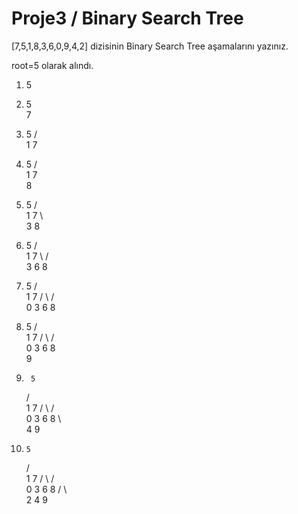 # Proje3 / Binary Search Tree

[7,5,1,8,3,6,0,9,4,2] dizisinin Binary Search Tree aşamalarını yazınız.

root=5 olarak alındı.

1.    5

2.    5
       \
        7

3.    5
     / \
    1   7

4.    5
     / \
    1   7
         \
          8

5.    5
     / \
    1   7
     \    \
      3    8

6.    5
     / \
    1    7
    \   /  \
     3 6    8

7.    5
     / \
    1    7
   / \   / \
  0   3 6   8

8.    5
     / \
    1    7
   / \   / \
  0   3 6   8
             \
              9

9.      5
     /    \
    1       7
   / \     / \
  0   3   6   8
       \       \
        4       9

10.     5
     /    \
    1       7
   / \     / \
  0   3   6   8
     / \       \
    2   4       9
      


